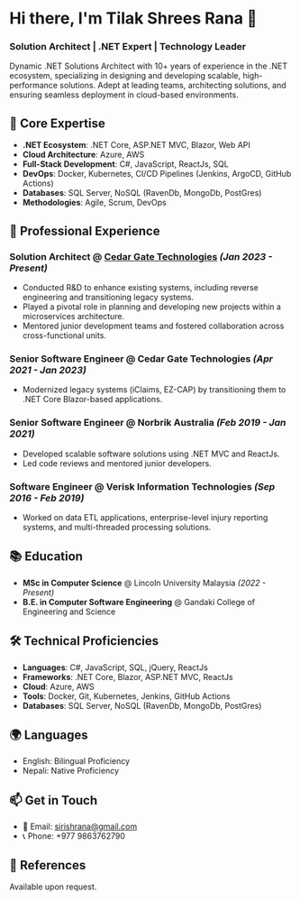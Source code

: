 # Hi there, I'm Tilak Shrees Rana 👋

### Solution Architect | .NET Expert | Technology Leader

Dynamic .NET Solutions Architect with 10+ years of experience in the .NET ecosystem, specializing in designing and developing scalable, high-performance solutions. Adept at leading teams, architecting solutions, and ensuring seamless deployment in cloud-based environments.

## 🔧 Core Expertise
- **.NET Ecosystem**: .NET Core, ASP.NET MVC, Blazor, Web API
- **Cloud Architecture**: Azure, AWS
- **Full-Stack Development**: C#, JavaScript, ReactJs, SQL
- **DevOps**: Docker, Kubernetes, CI/CD Pipelines (Jenkins, ArgoCD, GitHub Actions)
- **Databases**: SQL Server, NoSQL (RavenDb, MongoDb, PostGres)
- **Methodologies**: Agile, Scrum, DevOps

## 💼 Professional Experience
### **Solution Architect** @ [Cedar Gate Technologies](https://www.cedargate.com/) _(Jan 2023 - Present)_
- Conducted R&D to enhance existing systems, including reverse engineering and transitioning legacy systems.
- Played a pivotal role in planning and developing new projects within a microservices architecture.
- Mentored junior development teams and fostered collaboration across cross-functional units.

### **Senior Software Engineer** @ Cedar Gate Technologies _(Apr 2021 - Jan 2023)_
- Modernized legacy systems (iClaims, EZ-CAP) by transitioning them to .NET Core Blazor-based applications.

### **Senior Software Engineer** @ Norbrik Australia _(Feb 2019 - Jan 2021)_
- Developed scalable software solutions using .NET MVC and ReactJs.
- Led code reviews and mentored junior developers.

### **Software Engineer** @ Verisk Information Technologies _(Sep 2016 - Feb 2019)_
- Worked on data ETL applications, enterprise-level injury reporting systems, and multi-threaded processing solutions.

## 📚 Education
- **MSc in Computer Science** @ Lincoln University Malaysia _(2022 - Present)_
- **B.E. in Computer Software Engineering** @ Gandaki College of Engineering and Science

## 🛠️ Technical Proficiencies
- **Languages**: C#, JavaScript, SQL, jQuery, ReactJs
- **Frameworks**: .NET Core, Blazor, ASP.NET MVC, ReactJs
- **Cloud**: Azure, AWS
- **Tools**: Docker, Git, Kubernetes, Jenkins, GitHub Actions
- **Databases**: SQL Server, NoSQL (RavenDb, MongoDb, PostGres)

## 🌍 Languages
- English: Bilingual Proficiency
- Nepali: Native Proficiency

## 📫 Get in Touch
- 📧 Email: [sirishrana@gmail.com](mailto:sirishrana@gmail.com)
- 📞 Phone: +977 9863762790

## 🔗 References
Available upon request.
